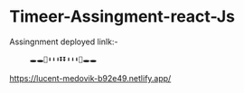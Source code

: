 # Timeer-Assingment-react-Js
Assingnment
deployed linlk:- 

         🕳🕳🔵⬇⬇⬇⏬⏬⬇⬇⬇🔵🕳🕳

https://lucent-medovik-b92e49.netlify.app/
